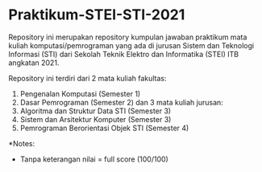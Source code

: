 # Praktikum-STEI-STI-2021
Repository ini merupakan repository kumpulan jawaban praktikum mata kuliah komputasi/pemrograman yang ada di jurusan Sistem dan Teknologi Informasi (STI) dari Sekolah Teknik Elektro dan Informatika (STEI) ITB angkatan 2021.

Repository ini terdiri dari 2 mata kuliah fakultas:
1. Pengenalan Komputasi (Semester 1)
2. Dasar Pemrograman (Semester 2)
dan 3 mata kuliah jurusan:
3. Algoritma dan Struktur Data STI (Semester 3)
4. Sistem dan Arsitektur Komputer (Semester 3)
5. Pemrograman Berorientasi Objek STI (Semester 4)

*Notes:
* Tanpa keterangan nilai = full score (100/100)
